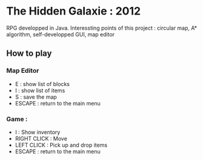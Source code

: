 
The Hidden Galaxie : 2012
=========================


RPG developped in Java.
Interessting points of this project : circular map, A* algorithm, self-developped GUI, map editor


How to play 
-----------

### Map Editor

- E      : show list of blocks
- I      : show list of items
- S      : save the map
- ESCAPE : return to the main menu

### Game :

- I           : Show inventory
- RIGHT CLICK : Move
- LEFT CLICK  : Pick up and drop items
- ESCAPE      : return to the main menu

